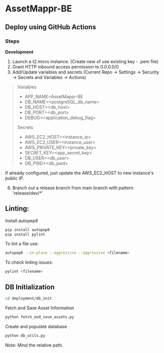 # AssetMappr-BE


## Deploy using GitHub Actions
### Steps
**Development**

1. Launch a t2.micro instance. (Create new of use existing key - .pem file)
2. Grant HTTP inbound access permission to 0.0.0.0/0 
3. Add/Update variables and secrets (Current Repo -> Settings -> Security -> Secrets and Variables -> Actions)

> Variables
> - APP_NAME=AssetMappr-BE
> - DB_NAME=<postgreSQL_db_name> 
> - DB_HOST=<db_host>
> - DB_PORT=<db_port>
> - DEBUG=<application_debug_flag>
> 
> Secrets
> 
> - AWS_EC2_HOST=<instance_ip>
> - AWS_EC2_USER=<instance_user>
> - AWS_PRIVATE_KEY=<private_key>
> - SECRET_KEY=<app_secret_key>
> - DB_USER=<db_user> 
> - DB_PWD=<db_pwd> 

If already configured, just update the AWS_EC2_HOST to new instance's public IP.

6. Branch out a release branch from main branch with pattern 'release/dev/*'

## Linting:
Install autopep8
```bash
pip install autopep8
pip install pylint
```
To lint a file use:
```bash
autopep8 --in-place --aggressive --aggressive <filename>
```
To check linting issues:
```bash
pylint <filename>
```

## DB Initialization
```bash
cd deployment/db_init
```
Fetch and Save Asset Information
```bash
python fetch_and_save_assets.py
```
Create and populate database
```bash
python db_utils.py
```
Note: Mind the relative path.

